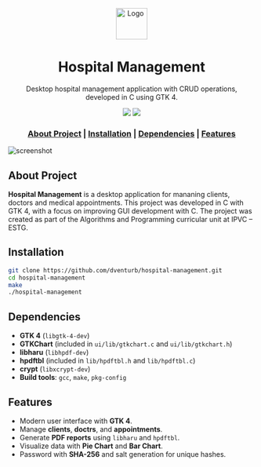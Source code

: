 <div align ="center">
    <!--LOGO-->
    <a href="github.com/dventurb/hospital-management">
    <img src="https://github.com/dventurb/hospital-management/blob/gui-integration/assets/icons/common/icon.png" alt="Logo" width="64" height="64">
</a>

<!--PROJECT NAME-->
<h1>Hospital Management</h1>

<!--DESCRIPTION-->
<p align="center">
    Desktop hospital management application with CRUD operations, developed in C using GTK 4. 
</p>

<!--BADGES-->
<p>
     <img src="https://img.shields.io/badge/platform-linux-lightgrey" />
     <img src="https://img.shields.io/badge/GTK-4.0-blue" />
</p>

<h3>
    <a href="#about-project">About Project</a>
    <span>|</span>
    <a href="#installation">Installation</a>
    <span>|</span>
    <a href="#dependencies">Dependencies</a>
    <span>|</span>
    <a href="#features">Features</a>
</h3>
</div>

![screenshot](https://i.imgur.com/mkcD9r5.png)


## About Project
**Hospital Management** is a desktop application for mananing clients, doctors and medical appointments. This project was developed in C with GTK 4, with a focus on improving GUI development with C. The project was created as part of the Algorithms and Programming curricular unit at IPVC – ESTG.

## Installation 

```bash 
git clone https://github.com/dventurb/hospital-management.git
cd hospital-management
make 
./hospital-management
```

## Dependencies
- **GTK 4** (`libgtk-4-dev`) 
- **GTKChart** (included in `ui/lib/gtkchart.c` and `ui/lib/gtkchart.h`)
- **libharu** (`libhpdf-dev`)
- **hpdftbl** (included in `lib/hpdftbl.h` and `lib/hpdftbl.c`)
- **crypt** (`libxcrypt-dev`)
- **Build tools**: `gcc`, `make`, `pkg-config`

## Features 
- Modern user interface with **GTK 4**.
- Manage **clients**, **doctrs**, and **appointments**. 
- Generate **PDF reports** using `libharu` and `hpdftbl`.
- Visualize data with **Pie Chart** and **Bar Chart**.
- Password with **SHA-256** and salt generation for unique hashes.



